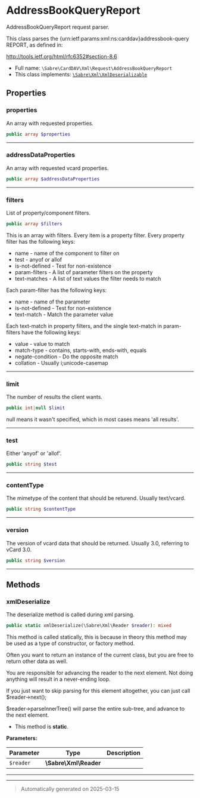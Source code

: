 
# AddressBookQueryReport

AddressBookQueryReport request parser.

This class parses the {urn:ietf:params:xml:ns:carddav}addressbook-query
REPORT, as defined in:

http://tools.ietf.org/html/rfc6352#section-8.6

* Full name: `\Sabre\CardDAV\Xml\Request\AddressBookQueryReport`
* This class implements:
[`\Sabre\Xml\XmlDeserializable`](../../../Xml/XmlDeserializable.md)



## Properties


### properties

An array with requested properties.

```php
public array $properties
```






***

### addressDataProperties

An array with requested vcard properties.

```php
public array $addressDataProperties
```






***

### filters

List of property/component filters.

```php
public array $filters
```

This is an array with filters. Every item is a property filter. Every
property filter has the following keys:
  * name - name of the component to filter on
  * test - anyof or allof
  * is-not-defined - Test for non-existence
  * param-filters - A list of parameter filters on the property
  * text-matches - A list of text values the filter needs to match

Each param-filter has the following keys:
  * name - name of the parameter
  * is-not-defined - Test for non-existence
  * text-match - Match the parameter value

Each text-match in property filters, and the single text-match in
param-filters have the following keys:

  * value - value to match
  * match-type - contains, starts-with, ends-with, equals
  * negate-condition - Do the opposite match
  * collation - Usually i;unicode-casemap




***

### limit

The number of results the client wants.

```php
public int|null $limit
```

null means it wasn't specified, which in most cases means 'all results'.




***

### test

Either 'anyof' or 'allof'.

```php
public string $test
```






***

### contentType

The mimetype of the content that should be returend. Usually
text/vcard.

```php
public string $contentType
```






***

### version

The version of vcard data that should be returned. Usually 3.0,
referring to vCard 3.0.

```php
public string $version
```






***

## Methods


### xmlDeserialize

The deserialize method is called during xml parsing.

```php
public static xmlDeserialize(\Sabre\Xml\Reader $reader): mixed
```

This method is called statically, this is because in theory this method
may be used as a type of constructor, or factory method.

Often you want to return an instance of the current class, but you are
free to return other data as well.

You are responsible for advancing the reader to the next element. Not
doing anything will result in a never-ending loop.

If you just want to skip parsing for this element altogether, you can
just call $reader->next();

$reader->parseInnerTree() will parse the entire sub-tree, and advance to
the next element.

* This method is **static**.




**Parameters:**

| Parameter | Type | Description |
|-----------|------|-------------|
| `$reader` | **\Sabre\Xml\Reader** |  |





***


***
> Automatically generated on 2025-03-15
